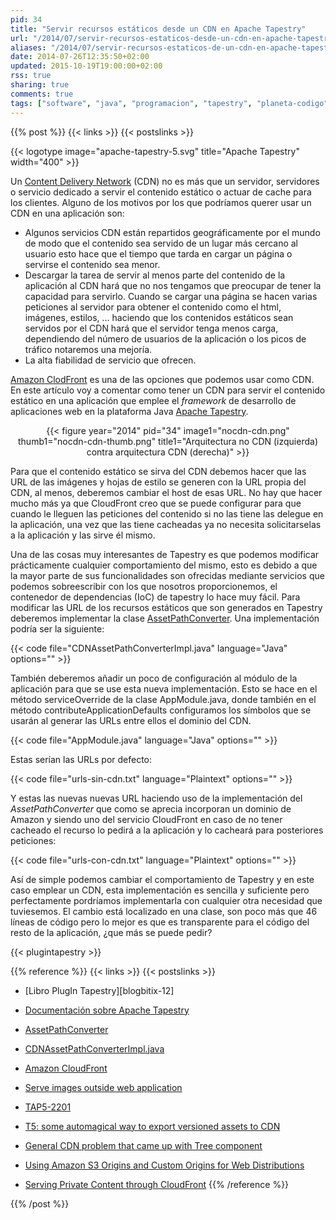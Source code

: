 ```yaml
---
pid: 34
title: "Servir recursos estáticos desde un CDN en Apache Tapestry"
url: "/2014/07/servir-recursos-estaticos-desde-un-cdn-en-apache-tapestry/"
aliases: "/2014/07/servir-recursos-estaticos-de-un-cdn-en-apache-tapestry/"
date: 2014-07-26T12:35:50+02:00
updated: 2015-10-19T19:00:00+02:00
rss: true
sharing: true
comments: true
tags: ["software", "java", "programacion", "tapestry", "planeta-codigo", "blog-stack"]
---
```


{{% post %}}
{{< links >}}
{{< postslinks >}}

{{< logotype image="apache-tapestry-5.svg" title="Apache Tapestry" width="400" >}}

Un [Content Delivery Network](https://en.wikipedia.org/wiki/Content_delivery_network) (CDN) no es más que un servidor, servidores o servicio dedicado a servir el contenido estático o actuar de cache para los clientes. Alguno de los motivos por los que podríamos querer usar un CDN en una aplicación son:

* Algunos servicios CDN están repartidos geográficamente por el mundo de modo que el contenido sea servido de un lugar más cercano al usuario esto hace que el tiempo que tarda en cargar un página o servirse el contenido sea menor.
* Descargar la tarea de servir al menos parte del contenido de la aplicación al CDN hará que no nos tengamos que preocupar de tener la capacidad para servirlo. Cuando se cargar una página se hacen varias peticiones al servidor para obtener el contenido como el html, imágenes, estilos, ... haciendo que los contenidos estáticos sean servidos por el CDN hará que el servidor tenga menos carga, dependiendo del número de usuarios de la aplicación o los picos de tráfico notaremos una mejoría.
* La alta fiabilidad de servicio que ofrecen.

[Amazon ClodFront](http://aws.amazon.com/es/cloudfront/) es una de las opciones que podemos usar como CDN. En este artículo voy a comentar como tener un CDN para servir el contenido estático en una aplicación que emplee el _framework_ de desarrollo de aplicaciones web en la plataforma Java [Apache Tapestry](http://tapestry.apache.org/).

<div class="media" style="text-align: center;">
	{{< figure year="2014" pid="34"
    	image1="nocdn-cdn.png" thumb1="nocdn-cdn-thumb.png" title1="Arquitectura no CDN (izquierda) contra arquitectura CDN (derecha)" >}}
</div>

Para que el contenido estático se sirva del CDN debemos hacer que las URL de las imágenes y hojas de estilo se generen con la URL propia del CDN, al menos, deberemos cambiar el host de esas URL. No hay que hacer mucho más ya que CloudFront creo que se puede configurar para que cuando le lleguen las peticiones del contenido si no las tiene las delegue en la aplicación, una vez que las tiene cacheadas ya no necesita solicitarselas a la aplicación y las sirve él mismo.

Una de las cosas muy interesantes de Tapestry es que podemos modificar prácticamente cualquier comportamiento del mismo, esto es debido a que la mayor parte de sus funcionalidades son ofrecidas mediante servicios que podemos sobreescribir con los que nosotros proporcionemos, el contenedor de dependencias (IoC) de tapestry lo hace muy fácil. Para modificar las URL de los recursos estáticos que son generados en Tapestry deberemos implementar la clase [AssetPathConverter](http://tapestry.apache.org/5.3/apidocs/org/apache/tapestry5/services/AssetPathConverter.html). Una implementación podría ser la siguiente:

{{< code file="CDNAssetPathConverterImpl.java" language="Java" options="" >}}

También deberemos añadir un poco de configuración al módulo de la aplicación para que se use esta nueva implementación. Esto se hace en el método serviceOverride de la clase AppModule.java, donde también en el método contributeApplicationDefaults configuramos los símbolos que se usarán al generar las URLs entre ellos el dominio del CDN.

{{< code file="AppModule.java" language="Java" options="" >}}

Estas serían las URLs por defecto:

{{< code file="urls-sin-cdn.txt" language="Plaintext" options="" >}}

Y estas las nuevas nuevas URL haciendo uso de la implementación del _AssetPathConverter_ que como se aprecia incorporan un dominio de Amazon y siendo uno del servicio CloudFront en caso de no tener cacheado el recurso lo pedirá a la aplicación y lo cacheará para posteriores peticiones:

{{< code file="urls-con-cdn.txt" language="Plaintext" options="" >}}

Así de simple podemos cambiar el comportamiento de Tapestry y en este caso emplear un CDN, esta implementación es sencilla y suficiente pero perfectamente pordríamos implementarla con cualquier otra necesidad que tuviesemos. El cambio está localizado en una clase, son poco más que 46 líneas de código pero lo mejor es que es transparente para el código del resto de la aplicación, ¿que más se puede pedir?

{{< plugintapestry >}}

{{% reference %}}
{{< links >}}
{{< postslinks >}}
* [Libro PlugIn Tapestry][blogbitix-12]
* [Documentación sobre Apache Tapestry](https://elblogdepicodev.blogspot.com.es/2010/05/documentacion-sobre-apache-tapestry.html)
* [AssetPathConverter](http://tapestry.apache.org/current/apidocs/org/apache/tapestry5/services/AssetPathConverter.html)
* [CDNAssetPathConverterImpl.java](https://code.google.com/p/corner/source/browse/corner3/trunk/src/main/java/corner/asset/services/impl/CDNAssetPathConverterImpl.java)
* [Amazon CloudFront](http://aws.amazon.com/es/cloudfront/dynamic-content/)

* [Serve images outside web application](https://stackoverflow.com/questions/16914673/serve-images-outside-web-application)
* [TAP5-2201](https://issues.apache.org/jira/browse/TAP5-2201)
* [T5: some automagical way to export versioned assets to CDN](http://apache-tapestry-mailing-list-archives.1045711.n5.nabble.com/T5-some-automagical-way-to-export-versioned-assets-to-CDN-td2399058.html)
* [General CDN problem that came up with Tree component](http://apache-tapestry-mailing-list-archives.1045711.n5.nabble.com/General-CDN-problem-that-came-up-with-Tree-component-td5671331.html)
* [Using Amazon S3 Origins and Custom Origins for Web Distributions](http://docs.aws.amazon.com/AmazonCloudFront/latest/DeveloperGuide/DownloadDistS3AndCustomOrigins.html)
* [Serving Private Content through CloudFront](http://docs.aws.amazon.com/AmazonCloudFront/latest/DeveloperGuide/PrivateContent.html)
{{% /reference %}}

{{% /post %}}
